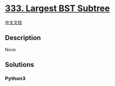 # [333. Largest BST Subtree](https://leetcode.com/problems/largest-bst-subtree)

[中文文档](/leetcode/0300-0399/0333.Largest%20BST%20Subtree/README.md)

## Description

None

## Solutions

<!-- tabs:start -->

### **Python3**

```python

```

<!-- tabs:end -->
